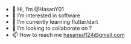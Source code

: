 - 👋 Hi, I’m @HasanY01
- 👀 I’m interested in software
- 🌱 I’m currently learning flutter/dart
- 💞️ I’m looking to collaborate on ?
- 📫 How to reach me hasanssfl24@gmail.com

